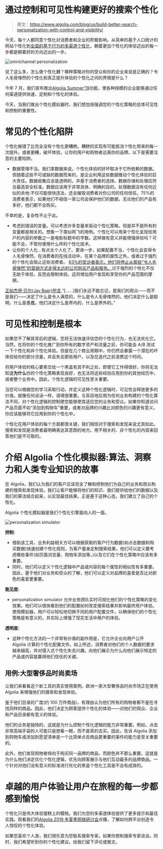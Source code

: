 # 通过控制和可见性构建更好的搜索个性化

> 原文：<https://www.algolia.com/blog/ux/build-better-search-personalization-with-control-and-visibility/>

今天，每个人都同意个性化对消费者和企业的积极影响。从简单的基于人口统计的网站个性化到[全面的基于行为的多渠道个性化](https://www.algolia.com/blog/algolia/algolia-summer-19-now-economy/)，朝着更加个性化的体验迈出的每一步都是朝着好的方向迈出的一步。

![omnichannel personalization](img/c21eac8ddb3656b40128c505a30f3d36.png)

说了这么多，怎么做个性化**对**？哪种策略对你的受众和你的企业来说是正确的？令人毛骨悚然的个性化和真正提升体验的个性化之间的界限是什么？

今年 7 月，我们宣布推出[Algolia Summer’19](https://www.algolia.com/blog/algolia/algolia-summer-19-now-economy/)功能，使各种规模的企业能够通过任何渠道提供快速、定制和个性化的体验。

今天，当我们推出个性化模拟器时，我们想加倍强调您的个性化策略的总体可见性和控制的重要性。

# [](#common-personalization-pitfalls)常见的个性化陷阱

个性化做错了比完全没有个性化更糟糕。糟糕的实现有可能抵消个性化带来的每一次提升。或者更糟，破坏体验，让你的用户和购物者远离你的品牌。以下是需要注意的主要陷阱。

*   数据管理不当。我们拿数据来说。个性化体验的好坏取决于它所依赖的数据。但随着这些不可或缺的数据而来的，是企业利用这些数据推动个性化体验的巨大责任。数据收集应该是透明的，并基于消费者的选择。数据存储和处理应符合最高安全标准。数据应该用于非常具体、明确的目的。处理数据没有任何近似的余地:不仅可能很快违法，还会摧毁消费者对你公司的任何信任。75%的消费者表示，如果他们不相信一家公司会保护他们的数据，无论他们的产品有多好，他们都不会购买。

不幸的是，复杂性不止于此。

*   考虑到错误的变量。可以考虑许多变量来驱动个性化策略，但是并不是所有的变量都是相关的。想象一下类似网飞的用例。个性化可以用来个性化呈现给用户的内容的参数之一是电影标题中的字数。这样做有意义并能增强体验吗？可能不会，不管你使用什么样的个性化技术。
*   让你的个人化…有点太个人化了。更进一步，如果配置不当，个性化会变得令人毛骨悚然。在消费者的在线活动中，在某个品牌的属性之外，或者过于强烈的个性化会阻止这些消费者。 [63%的受访者表示，他们将停止从那些“令人毛骨悚然”的营销方式走得太远的公司购买产品和服务。](https://www.chainstoreage.com/technology/study-when-does-personalization-become-creepy/)过于强烈的个性化不仅无助于体验，反而会限制体验。这将增加用户发现和享受你的产品范围的摩擦。

[正如杰伊·贝尔(Jay Baer)所言](https://www.linkedin.com/pulse/personalized-marketing-good-evil-jay-baer/),“[……]我们永远不能忘记，是我们的观众——而不是我们——决定了什么是令人满意的，什么是令人毛骨悚然的。他们决定什么是聪明，什么是愚蠢。他们决定什么是界内的，什么是界外的。”

# [](#visibility-and-control-are-fundamental)可见性和控制是根本

如果您不了解其背后的逻辑，您将无法快速评估您的个性化行为，也无法优化它。当然，在将你的个性化推广到你所有的数字资产和流量之前，你可能会 A/B 测试一下个性化和非个性化体验。但是在几个商业周期中，你仍然会暴露一个潜在的坏体验给你的部分流量，并且失去那些用户，以及在迭代之前浪费这个时间。

将用户体验的核心要素交给一个黑盒有其不利之处，即使它工作得很好。你将无法知道**为什么**你的个性化策略表现良好，也无法将这些经验应用到你的其他经历中，或者整个业务中。因此，个性化逻辑的可见性至关重要。

当您可以根据您的学习采取行动，并定义这种个性化逻辑时，可见性会释放更多的价值。就像任何谈话一样，语境很重要。与盲目地应用为任何业务构建的个性化算法不同，对个性化逻辑的控制使您能够使其适应您的业务和受众。如果你知道访问产品页面不如“添加到购物车”重要，或者对品牌的兴趣比对颜色的兴趣更有意义，你应该能够将它应用到你的个性化中。

个性化在用户体验的每个方面都很关键，我们相信对于搜索和发现来说尤其如此。搜索和发现是消费者最明确表达其意图的地方。用不相关的、非个性化的内容来回答他们是不可取的。

# [](#introducing-algolia-personalization-simulator-tale-of-algorithms-insights-and-human-expertise)介绍 Algolia 个性化模拟器:算法、洞察力和人类专业知识的故事

在 Algolia，我们认为我们的客户应该完全了解和控制他们为自己的业务和观众构建的搜索和发现体验。我们让客户能够将他们的知识、我们提供给他们的数据以及我们的算法结合起来，以实现最佳结果。正是基于这种心态，我们建立了自己的个性化。

Algolia 个性化模拟器是我们个性化引擎面向人的一面。

![personalization simulator](img/fae82d825c939bfc5d72e98fce89d27a.png)

**控制:**

*   借助该工具，业务利益相关方可以根据获取的客户行为数据(如点击数据和购买数据)快速创建个性化规则，为客户量身定制搜索结果。他们可以定义要考虑哪些事件(如页面浏览量、购物车添加等。)以及它们在个性化策略中应该有多重要。
*   同时，他们可以定义个性化逻辑中产品或内容的每个属性的相似性有多重要。因此，基于他们对业务和受众的了解，他们可以定义对品牌的喜爱是否比对颜色的喜爱更重要。

**能见度:**

*   personalization simulator 允许业务团队实时可视化他们的个性化策略的变化效果。他们可以很快看到他们的配置如何改变搜索结果并影响最终用户体验。使用模拟器，用户可以轻松地切换不同的用户配置文件，以确保他们的个性化策略是有意义的，并实际上增强了现实生活中用户的体验。

**透明度:**

*   这种个性化方法的一个非常有价值的副作用是，它允许企业向用户公开 Algolia 计算的个性化配置文件。如上所述，消费者对他们的个人数据的要求越来越高，并对侵入式个性化失去兴趣。向他们展示为什么向他们展示特定的产品或内容是赢得他们信任的关键。

## [](#use-case-a-large-luxury-fashion-marketplace)用例:大型奢侈品时尚卖场

让我们来看看这个新工具的真实使用案例。欧洲一家大型奢侈品时尚市场正在使用 Algolia 来增强他们的搜索和发现体验。

鉴于他们目录的广度(约 100 万件商品)，有理由认为他们所有的购物者都不是在寻找同样的商品。因此，他们决定为顾客提供个性化的体验——对他们的观众、企业和产品目录都有意义的体验。

他们的业务是独特的，这就是为什么控制个性化逻辑的能力非常重要。例如，点击非常高端手袋的人可能只是想看一眼，而不是真的去买。因此，告诉 Algolia 添加到购物车或添加到愿望清单是一个比简单点击商品更重要的事件的能力是至关重要的。

此外，他们发现购物者倾向于购买同一品牌的商品，而颜色并不那么重要。这就是为什么他们决定优化个性化逻辑，优先向顾客展示与他们互动最多的品牌商品。一个针对对他们没有意义的标准进行优化的黑盒个性化工具是不会有成效的。

# [](#great-user-experiences-delight-users-at-every-step-of-their-journey)卓越的用户体验让用户在旅程的每一步都感到愉悦

个性化只是伟大体验蛋糕上的樱桃。我们为您的多渠道体验提供了更多提示和最佳实践。观看我们的[Algolia 2019 年夏季网络研讨会](https://www.algolia.com/)点播，了解如何跨平台创造令人惊叹的个性化体验。

如果您喜欢个人游，我们很乐意为您联系搜索专家。如果你想和搜索专家谈谈。同时，我们希望听到你的个性化建议。给我们留下评论或推文。